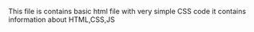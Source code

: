 This file is contains basic html file with very simple CSS code it contains information about HTML,CSS,JS
